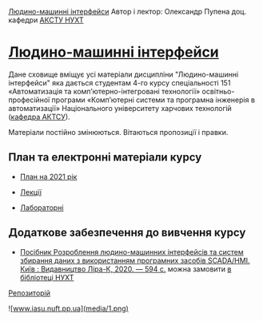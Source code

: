 [Людино-машинні інтерфейси](https://pupenasan.github.io/hmi/)  Автор і лектор: Олександр Пупена доц. кафедри [АКСТУ НУХТ](http://www.iasu-nuft.pp.ua/) 

# [Людино-машинні інтерфейси](https://pupenasan.github.io/hmi)

Дане сховище вміщує усі матеріали дисципліни "Людино-машинні інтерфейси" яка  дається студентам 4-го курсу спеціальності 151 «Автоматизація та комп’ютерно-інтегровані технології» освітньо-професійної програми «Комп’ютерні системи та програмна інженерія в автоматизації» Національного університету харчових технологій ([кафедра АКТСУ](http://www.iasu-nuft.pp.ua/)). 

Матеріали постійно змінюються. Вітаються пропозиції і правки.

## План та електронні матеріали курсу

- [План на 2021 рік](план2021.md)
- [Лекції](lec/README.md)

- [Лабораторні](lab/README.md)

## Додаткове забезпечення до вивчення курсу

- [Посібник Розроблення людино-машинних інтерфейсів та систем збирання даних з використанням програмних засобів SCADA/HMI. Київ : Видавництво Ліра-К, 2020. — 594 с.](https://www.fb.asu.in.ua/kniga-scada-hmi) можна замовити [в бібліотеці НУХТ](http://elibrary.nuft.edu.ua/library/DocRequestForm?doc_id=397603)





[Репозиторій](https://github.com/pupenasan/hmi)

![www.iasu.nuft.pp.ua](media/1.png)

